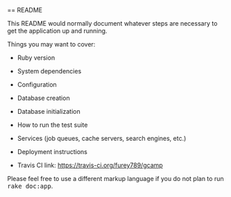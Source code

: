 == README

This README would normally document whatever steps are necessary to get the
application up and running.

Things you may want to cover:

* Ruby version

* System dependencies

* Configuration

* Database creation

* Database initialization

* How to run the test suite

* Services (job queues, cache servers, search engines, etc.)

* Deployment instructions

* Travis CI link: https://travis-ci.org/furey789/gcamp


Please feel free to use a different markup language if you do not plan to run
<tt>rake doc:app</tt>.
